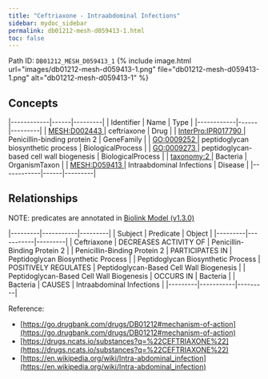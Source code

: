 ```yaml
---
title: "Ceftriaxone - Intraabdominal Infections"
sidebar: mydoc_sidebar
permalink: db01212-mesh-d059413-1.html
toc: false 
---
```



Path ID: `DB01212_MESH_D059413_1`
{% include image.html url="images/db01212-mesh-d059413-1.png" file="db01212-mesh-d059413-1.png" alt="db01212-mesh-d059413-1" %}

## Concepts

|------------|------|---------|
| Identifier | Name | Type    |
|------------|------|---------|
| <a href="https://identifiers.org/MESH:D002443">MESH:D002443 </a> | ceftriaxone | Drug |
| <a href="https://identifiers.org/InterPro:IPR017790">InterPro:IPR017790 </a> | Penicillin-binding protein 2 | GeneFamily |
| <a href="https://identifiers.org/GO:0009252">GO:0009252 </a> | peptidoglycan biosynthetic process | BiologicalProcess |
| <a href="https://identifiers.org/GO:0009273">GO:0009273 </a> | peptidoglycan-based cell wall biogenesis | BiologicalProcess |
| <a href="https://identifiers.org/taxonomy:2">taxonomy:2 </a> | Bacteria | OrganismTaxon |
| <a href="https://identifiers.org/MESH:D059413">MESH:D059413 </a> | Intraabdominal Infections | Disease |
|------------|------|---------|

## Relationships


NOTE: predicates are annotated in <a href="https://github.com/biolink/biolink-model/releases/tag/v1.3.0">Biolink Model (v1.3.0)</a>

|---------|-----------|---------|
| Subject | Predicate | Object  |
|---------|-----------|---------|
| Ceftriaxone | DECREASES ACTIVITY OF | Penicillin-Binding Protein 2 |
| Penicillin-Binding Protein 2 | PARTICIPATES IN | Peptidoglycan Biosynthetic Process |
| Peptidoglycan Biosynthetic Process | POSITIVELY REGULATES | Peptidoglycan-Based Cell Wall Biogenesis |
| Peptidoglycan-Based Cell Wall Biogenesis | OCCURS IN | Bacteria |
| Bacteria | CAUSES | Intraabdominal Infections |
|---------|-----------|---------|

Reference: 
  - [https://go.drugbank.com/drugs/DB01212#mechanism-of-action](https://go.drugbank.com/drugs/DB01212#mechanism-of-action)
  - [https://drugs.ncats.io/substances?q=%22CEFTRIAXONE%22](https://drugs.ncats.io/substances?q=%22CEFTRIAXONE%22)
  - [https://en.wikipedia.org/wiki/Intra-abdominal_infection](https://en.wikipedia.org/wiki/Intra-abdominal_infection)
